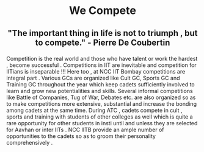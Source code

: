 # <p align = 'center' > We Compete
## <p align = 'center' > "The important thing in life is not to triumph , but to compete." - Pierre De Coubertin

Competition is the real world and those who have talent or work the hardest , become successful . Competitions in IIT are inevitable 
and competition for IITians is inseparable !!! Here too , at NCC IIT Bombay competitions are integral part . Various GCs are
organized like Cult GC, Sports GC and Training GC throughout the year which keep cadets sufficiently involved to learn and grow new
potentialities and skills. Several informal competitions like Battle of Companies, Tug of War, Debates etc. are also organized so as
to make competitions more extensive, substantial and increase the bonding among cadets at the same time. During ATC , cadets compete 
in cult , sports and training with students of other colleges as well which is quite a rare opportunity for other students in insti
until and unless they are selected for Aavhan or inter IITs . NCC IITB provide an ample number of opportunities to the cadets so as to
groom their personality comprehensively .
